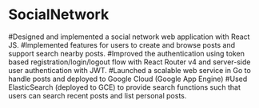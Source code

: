 # SocialNetwork
#Designed and implemented a social network web application with React JS. 
#Implemented features for users to create and browse posts and support search nearby posts.
#Improved the authentication using token based registration/login/logout flow with React Router v4 and server-side user authentication with JWT. 
#Launched a scalable web service in Go to handle posts and deployed to Google Cloud (Google App Engine) 
#Used ElasticSearch (deployed to GCE) to provide search functions such that users can search recent posts and list personal posts.
